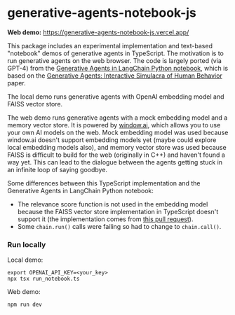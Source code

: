 # generative-agents-notebook-js

**Web demo:** https://generative-agents-notebook-js.vercel.app/

This package includes an experimental implementation and text-based "notebook" demos of generative agents in TypeScript. The motivation is to run generative agents on the web browser. The code is largely ported (via GPT-4) from the [Generative Agents in LangChain Python notebook](https://python.langchain.com/en/latest/use_cases/agents/characters.html), which is based on the [Generative Agents: Interactive Simulacra of Human Behavior](https://arxiv.org/abs/2304.03442) paper.

The local demo runs generative agents with OpenAI embedding model and FAISS vector store.

The web demo runs generative agents with a mock embedding model and a memory vector store. It is powered by [window.ai](https://windowai.io/), which allows you to use your own AI models on the web. Mock embedding model was used because window.ai doesn't support embedding models yet (maybe could explore local embedding models also), and memory vector store was used because FAISS is difficult to build for the web (originally in C++) and haven't found a way yet. This can lead to the dialogue between the agents getting stuck in an infinite loop of saying goodbye.

Some differences between this TypeScript implementation and the Generative Agents in LangChain Python notebook:
* The relevance score function is not used in the embedding model because the FAISS vector store implementation in TypeScript doesn't support it (the implementation comes from [this pull request](https://github.com/hwchase17/langchainjs/pull/685)).
* Some `chain.run()` calls were failing so had to change to `chain.call()`.

### Run locally

Local demo:

```
export OPENAI_API_KEY=<your_key>
npx tsx run_notebook.ts
```

Web demo:
```
npm run dev
```

